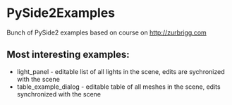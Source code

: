# PySide2Examples

Bunch of PySide2 examples based on course on http://zurbrigg.com

## Most interesting examples:
* light_panel - editable list of all lights in the scene, edits are sychronized with the scene
* table_example_dialog - editable table of all meshes in the scene, edits synchronized with the scene

